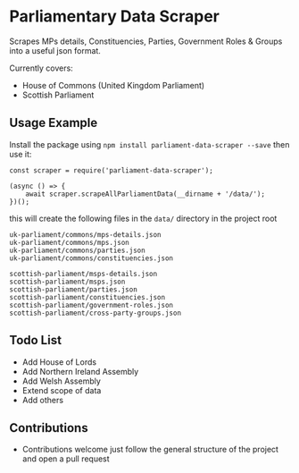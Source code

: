 # Parliamentary Data Scraper

Scrapes MPs details, Constituencies, Parties, Government Roles & Groups into a useful json format.

Currently covers:
- House of Commons (United Kingdom Parliament)
- Scottish Parliament

## Usage Example

Install the package using `npm install parliament-data-scraper --save`  then use it:

```
const scraper = require('parliament-data-scraper');

(async () => {
    await scraper.scrapeAllParliamentData(__dirname + '/data/');
})();
```

this will create the following files in the `data/` directory in the project root

```
uk-parliament/commons/mps-details.json
uk-parliament/commons/mps.json
uk-parliament/commons/parties.json
uk-parliament/commons/constituencies.json

scottish-parliament/msps-details.json
scottish-parliament/msps.json
scottish-parliament/parties.json
scottish-parliament/constituencies.json
scottish-parliament/government-roles.json
scottish-parliament/cross-party-groups.json
```

## Todo List

- Add House of Lords
- Add Northern Ireland Assembly
- Add Welsh Assembly
- Extend scope of data
- Add others

## Contributions

- Contributions welcome just follow the general structure of the project and open a pull request
